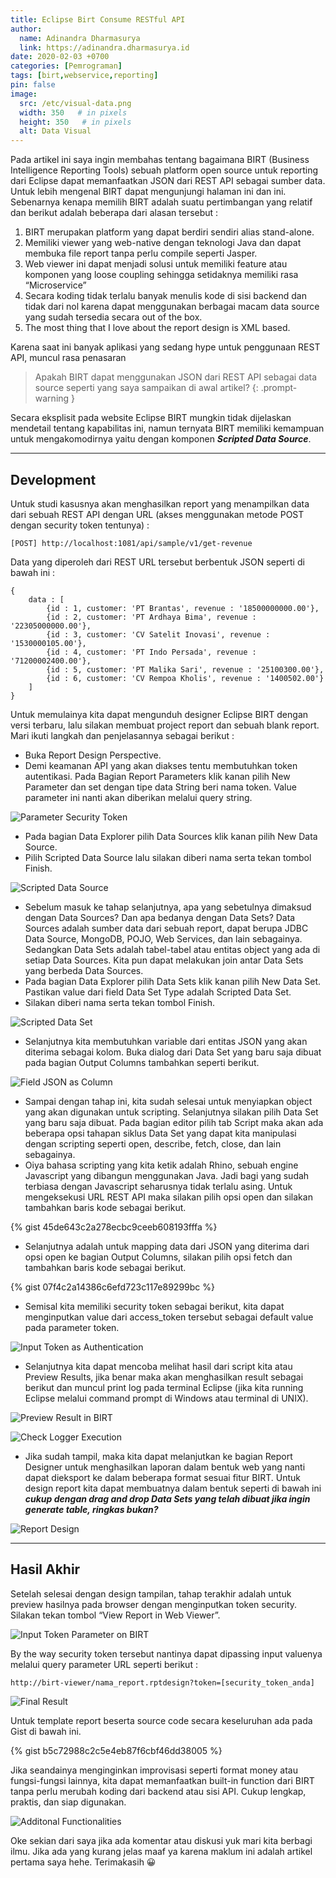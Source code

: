```yaml
---
title: Eclipse Birt Consume RESTful API
author:
  name: Adinandra Dharmasurya
  link: https://adinandra.dharmasurya.id
date: 2020-02-03 +0700
categories: [Pemrograman]
tags: [birt,webservice,reporting]
pin: false
image:
  src: /etc/visual-data.png
  width: 350   # in pixels
  height: 350   # in pixels
  alt: Data Visual
---
```


Pada artikel ini saya ingin membahas tentang bagaimana BIRT (Business Intelligence Reporting Tools) sebuah platform open source untuk reporting dari Eclipse dapat memanfaatkan JSON dari REST API sebagai sumber data. Untuk lebih mengenal BIRT dapat mengunjungi halaman ini dan ini. Sebenarnya kenapa memilih BIRT adalah suatu pertimbangan yang relatif dan berikut adalah beberapa dari alasan tersebut :
1. BIRT merupakan platform yang dapat berdiri sendiri alias stand-alone.
2. Memiliki viewer yang web-native dengan teknologi Java dan dapat membuka file report tanpa perlu compile seperti Jasper.
3. Web viewer ini dapat menjadi solusi untuk memiliki feature atau komponen yang loose coupling sehingga setidaknya memiliki rasa “Microservice”
4. Secara koding tidak terlalu banyak menulis kode di sisi backend dan tidak dari nol karena dapat menggunakan berbagai macam data source yang sudah tersedia secara out of the box.
5. The most thing that I love about the report design is XML based.

Karena saat ini banyak aplikasi yang sedang hype untuk penggunaan REST API, muncul rasa penasaran
> Apakah BIRT dapat menggunakan JSON dari REST API sebagai data source seperti yang saya sampaikan di awal artikel?
{: .prompt-warning }

Secara eksplisit pada website Eclipse BIRT mungkin tidak dijelaskan mendetail tentang kapabilitas ini, namun ternyata BIRT memiliki kemampuan untuk mengakomodirnya yaitu dengan komponen ***Scripted Data Source***.

---

## Development
Untuk studi kasusnya akan menghasilkan report yang menampilkan data dari sebuah REST API dengan URL (akses menggunakan metode POST dengan security token tentunya) :
```
[POST] http://localhost:1081/api/sample/v1/get-revenue
```
Data yang diperoleh dari REST URL tersebut berbentuk JSON seperti di bawah ini :
```
{
	data : [
		{id : 1, customer: 'PT Brantas', revenue : '18500000000.00'},
		{id : 2, customer: 'PT Ardhaya Bima', revenue : '22305000000.00'},
		{id : 3, customer: 'CV Satelit Inovasi', revenue : '1530000105.00'},
		{id : 4, customer: 'PT Indo Persada', revenue : '71200002400.00'},
		{id : 5, customer: 'PT Malika Sari', revenue : '25100300.00'},
		{id : 6, customer: 'CV Rempoa Kholis', revenue : '1400502.00'}
	]
}
```
Untuk memulainya kita dapat mengunduh designer Eclipse BIRT dengan versi terbaru, lalu silakan membuat project report dan sebuah blank report. Mari ikuti langkah dan penjelasannya sebagai berikut :
- Buka Report Design Perspective.
- Demi keamanan API yang akan diakses tentu membutuhkan token autentikasi. Pada Bagian Report Parameters klik kanan pilih New Parameter dan set dengan tipe data String beri nama token. Value parameter ini nanti akan diberikan melalui query string.

![Parameter Security Token](https://lh3.googleusercontent.com/pw/ACtC-3c2AL5SM27_Q_hFU2eM3bdFUaVimgROrn_pVr8a9quXGlzaLYdqmNnbjNOChLCvrNZLXplo_8VED4-7VKE4jUyH_3BzWvjeygyNwwzocVCYNdLog28WoOnD_9oGGcPg1TY85T1ix8eGjarplW8Ngwadag=w700-h369-no?authuser=0 "Parameter Security Token")

- Pada bagian Data Explorer pilih Data Sources klik kanan pilih New Data Source.
- Pilih Scripted Data Source lalu silakan diberi nama serta tekan tombol Finish.

![Scripted Data Source](https://lh3.googleusercontent.com/pw/ACtC-3cAGbPwubECqlJBScdWpHxdh1Y1_YgldJQPDo-tzVAreON2S0Oq_PqjyfAaB99aYczPYXqltvPbfy2Qc1a-CsI-uBP5KNFms9gUcLw8ifPB5Gs4jnaexLdAhimvpmtxtyOCRS1edggz7MBjO-S8uSEGwg=w700-h382-no?authuser=0 "Scripted Data Source")

- Sebelum masuk ke tahap selanjutnya, apa yang sebetulnya dimaksud dengan Data Sources? Dan apa bedanya dengan Data Sets? Data Sources adalah sumber data dari sebuah report, dapat berupa JDBC Data Source, MongoDB, POJO, Web Services, dan lain sebagainya. Sedangkan Data Sets adalah tabel-tabel atau entitas object yang ada di setiap Data Sources. Kita pun dapat melakukan join antar Data Sets yang berbeda Data Sources.
- Pada bagian Data Explorer pilih Data Sets klik kanan pilih New Data Set. Pastikan value dari field Data Set Type adalah Scripted Data Set.
- Silakan diberi nama serta tekan tombol Finish.

![Scripted Data Set](https://lh3.googleusercontent.com/pw/ACtC-3f6WwET57N39kiGjybwkacLMUqT1THxG2LnFaD78Dj5Hto0zeQyt-C8eMI7N28ERiXKjscbMroKn9EUt1Exbfv0I91C1Wxggn013bvp4THHAZ58nlzNHZ93FDeyWlZ973hXqyxKm7-s56uTc58XzHr4fQ=w700-h422-no?authuser=0 "Scripted Data Set")

- Selanjutnya kita membutuhkan variable dari entitas JSON yang akan diterima sebagai kolom. Buka dialog dari Data Set yang baru saja dibuat pada bagian Output Columns tambahkan seperti berikut.

![Field JSON as Column](https://lh3.googleusercontent.com/pw/ACtC-3eK5Axkhce7M9KrQl4FtdUyvknjgMs_v06dU2xtJfRf0zJ79YbKHFH2SeTGv20HlDlooiNGtKuistkSOxGMQntDOcqT4CMXfMtrMridE-r5sOhp8pSJctu_F9cEIjH11Lf35yrjViWp_fqkug6cxjGTPw=w700-h341-no?authuser=0 "Field JSON as Column")

- Sampai dengan tahap ini, kita sudah selesai untuk menyiapkan object yang akan digunakan untuk scripting. Selanjutnya silakan pilih Data Set yang baru saja dibuat. Pada bagian editor pilih tab Script maka akan ada beberapa opsi tahapan siklus Data Set yang dapat kita manipulasi dengan scripting seperti open, describe, fetch, close, dan lain sebagainya.
- Oiya bahasa scripting yang kita ketik adalah Rhino, sebuah engine Javascript yang dibangun menggunakan Java. Jadi bagi yang sudah terbiasa dengan Javascript seharusnya tidak terlalu asing. Untuk mengeksekusi URL REST API maka silakan pilih opsi open dan silakan tambahkan baris kode sebagai berikut.

{% gist 45de643c2a278ecbc9ceeb608193fffa %}

- Selanjutnya adalah untuk mapping data dari JSON yang diterima dari opsi open ke bagian Output Columns, silakan pilih opsi fetch dan tambahkan baris kode sebagai berikut.

{% gist 07f4c2a14386c6efd723c117e89299bc %}

- Semisal kita memiliki security token sebagai berikut, kita dapat menginputkan value dari access_token tersebut sebagai default value pada parameter token.

![Input Token as Authentication](https://lh3.googleusercontent.com/pw/ACtC-3cORD7FiM-ug80M_DuIPGdsaof1QEcdlDZAPun2HDOw3WeeHrrPlt-1GzkFaOsRCCsmQizXlR16mYIBXaOasUMaBko_3x-9Ui-OE8CIvTA1lBJwjIihqkefu_y_QZE3uwI7FwJl8APlAz-p_zFMsDwMSw=w700-h195-no?authuser=0 "Input Token as Authentication")

- Selanjutnya kita dapat mencoba melihat hasil dari script kita atau Preview Results, jika benar maka akan menghasilkan result sebagai berikut dan muncul print log pada terminal Eclipse (jika kita running Eclipse melalui command prompt di Windows atau terminal di UNIX).

![Preview Result in BIRT](https://lh3.googleusercontent.com/pw/ACtC-3cUuwW0qZspI00SlQSuN7R76c1snFBcmdsn979UbjcL8Lhs0GIpb03qZnGcs2nxmNV2Poizw9_tRjakfZDfUAt7EjBi0m4bq7aLGmp4K7I6SJcmPnGEJA7dRD2rqVIUTeL1FRSFp6UrWlphXBLYNh6WAw=w700-h340-no?authuser=0 "Preview Result in BIRT")

![Check Logger Execution](https://lh3.googleusercontent.com/pw/ACtC-3fwmiu68ZajNoMvWbFuLJco87x8LM1MfIa9Irfi8sW6Ts2iPHbTPjx2Tb1Nbq-fT2eXxSqbIz89ZW0FTtS7F95muggIQrMBC_1M7PKHpp_W3sDSnu8L8cvyu-_tmPcnXLLu9gcvZRf35k4Akx7YKbfAMQ=w700-h394-no?authuser=0 "Check Logger Execution")

- Jika sudah tampil, maka kita dapat melanjutkan ke bagian Report Designer untuk menghasilkan laporan dalam bentuk web yang nanti dapat dieksport ke dalam beberapa format sesuai fitur BIRT. Untuk design report kita dapat membuatnya dalam bentuk seperti di bawah ini ***cukup dengan drag and drop Data Sets yang telah dibuat jika ingin generate table, ringkas bukan?***

![Report Design](https://lh3.googleusercontent.com/pw/ACtC-3eF26mhnSISswCjKPhQpErSUzpwxdh6-BcA4D0kkcJcX9vC6sV7yaaFswZN58wcGz_KSHvwGUgqjk8KVVXix-1ROalyGL1QQU3-kXcbFYfnmoQXL0fYKPgzdA0vyqWMiJ9HgMNEdPXGQhKdLG7DuNfzwA=w700-h348-no?authuser=0 "Report Design")

---

## Hasil Akhir

Setelah selesai dengan design tampilan, tahap terakhir adalah untuk preview hasilnya pada browser dengan menginputkan token security. Silakan tekan tombol “View Report in Web Viewer”.

![Input Token Parameter on BIRT](https://lh3.googleusercontent.com/pw/ACtC-3fBnWInpXRRg2A5KlP456YhL_fTvPxG92Gw_2HRaScXfor6m0kmU5tOHae_xi0nqbjmBLmb7uziWv-S5lI8nyucnpjTZx5XzcCkihtBfCm069thyKVcKpNKe7UXPqna_4xUe5ayFqkzOGexrIuZojUQ5w=w700-h452-no?authuser=0 "Input Token Parameter on BIRT")

By the way security token tersebut nantinya dapat dipassing input valuenya melalui query parameter URL seperti berikut :
```
http://birt-viewer/nama_report.rptdesign?token=[security_token_anda]
```

![Final Result](https://lh3.googleusercontent.com/pw/ACtC-3e8nwYAJLBig_mNHP4EXJcQnNhzTjNN0qlhFi_I_hmNubXdaTxiJweaun0aobZZpSWtBJxUUg84z5rlhc9LeUFvTqBQgqkypAxrR2kzwQ0N83jgxJ6hAC_nxPKS8tuDV3m0H705_yVDz87F7fWE1cExww=w700-h248-no?authuser=0 "Final Result")

Untuk template report beserta source code secara keseluruhan ada pada Gist di bawah ini.

{% gist b5c72988c2c5e4eb87f6cbf46dd38005 %}

Jika seandainya menginginkan improvisasi seperti format money atau fungsi-fungsi lainnya, kita dapat memanfaatkan built-in function dari BIRT tanpa perlu merubah koding dari backend atau sisi API. Cukup lengkap, praktis, dan siap digunakan.

![Additonal Functionalities](https://lh3.googleusercontent.com/pw/ACtC-3c7ZK5f0Ucr9-Y3fyBMHhISoWYfGODYKDhgbTuJuNmQfDX3Q13xCLDlrdbWhgo65HjiNk9gZvLXQd-9iVucl3ORcDcA-NhdTffdgPzaohKgGg1Wrb34RFmsy7I5DYWNjvPoqhmNfb29jw6tD0wg0CWqCA=w700-h221-no?authuser=0 "Additional Functionalities")

Oke sekian dari saya jika ada komentar atau diskusi yuk mari kita berbagi ilmu. Jika ada yang kurang jelas maaf ya karena maklum ini adalah artikel pertama saya hehe. Terimakasih 😀